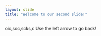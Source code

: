 ```yaml
---
layout: slide
title: "Welcome to our second slide!"
---
```

oic,soc,scks,c
Use the left arrow to go back!
